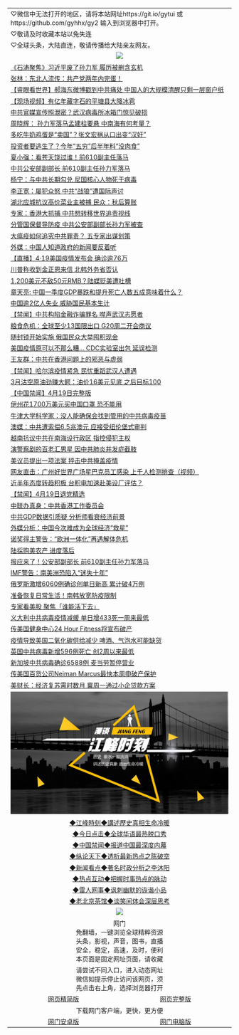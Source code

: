  <table>
 
<tr>
<td colspan="2" align=left>
♡微信中无法打开的地区，请将本站网址https://git.io/gytui 或 https://github.com/gyhhx/gy2 输入到浏览器中打开。 
 </td>
</tr>
 <tr>
 <td colspan="2" align=left>
♡敬请及时收藏本站以免失连
 </td>
   <tr>
<td colspan="2" align=left>
♡全球头条，大陆直连，敬请传播给大陆亲友网友。
 </td>
</tr>
 
 <tr>
    <td colspan="2" align=center><img src="https://cdn.jsdelivr.net/gh/gyoupiodf/im1/%E7%BD%91%E9%97%A8%E6%96%B0%E9%97%BB1.jpg"></td>
 </tr>

<tr><td colspan="2" align="left"><a href="https://xfine.casa/?name=c1159388&key=exgxucyqmkwgvwch&from=gy">《石涛聚焦》习近平废了孙力军 履历被删含玄机</a></td></tr>
<tr><td colspan="2" align="left"><a href="https://xfine.casa/?name=c1159413&key=exgxucyqmkwgvwch&from=gy">张林：东北人流传：共产党两年内完蛋！</a></td></tr>
<tr><td colspan="2" align="left"><a href="https://xfine.casa/?name=c1159367&key=exgxucyqmkwgvwch&from=gy">【睿眼看世界】郝海东微博戳到中共痛处 中国人的大规模清醒只剩一层窗户纸</a></td></tr>
<tr><td colspan="2" align="left"><a href="https://xfine.casa/?name=c1159328&key=exgxucyqmkwgvwch&from=gy">【现场视频】有亿年藏字石的平塘县大降冰雹</a></td></tr>
<tr><td colspan="2" align="left"><a href="https://xfine.casa/?name=c1159415&key=exgxucyqmkwgvwch&from=gy">中共官媒宣传照泄密？武汉病毒所冰箱门惊见破损</a></td></tr>
<tr><td colspan="2" align="left"><a href="https://xfine.casa/?name=c1159429&key=exgxucyqmkwgvwch&from=gy">周晓辉： 孙力军落马孟建柱要悬 中南海有何考量？</a></td></tr>
<tr><td colspan="2" align="left"><a href="https://xfine.casa/?name=c1159416&key=exgxucyqmkwgvwch&from=gy">多吃牛奶鸡蛋是“卖国”？张文宏祸从口出变“汉奸”</a></td></tr>
<tr><td colspan="2" align="left"><a href="https://xfine.casa/?name=c1159403&key=exgxucyqmkwgvwch&from=gy">投资者要逃生了？今年“五穷”后半年料“没肉食”</a></td></tr>
<tr><td colspan="2" align="left"><a href="https://xfine.casa/?name=c1159387&key=exgxucyqmkwgvwch&from=gy">夏小强：看苍天饶过谁！前610副主任落马</a></td></tr>
<tr><td colspan="2" align="left"><a href="https://xfine.casa/?name=c1159401&key=exgxucyqmkwgvwch&from=gy">中共公安部副部长 前610副主任孙力军落马</a></td></tr>
<tr><td colspan="2" align="left"><a href="https://xfine.casa/?name=c1159412&key=exgxucyqmkwgvwch&from=gy">杨宁：与中共长期勾兑 尼国核心人物死于病毒</a></td></tr>
<tr><td colspan="2" align="left"><a href="https://xfine.casa/?name=c1159366&key=exgxucyqmkwgvwch&from=gy">李正宽：屡犯众怒 中共“战狼”遭国际声讨</a></td></tr>
<tr><td colspan="2" align="left"><a href="https://xfine.casa/?name=c1159377&key=exgxucyqmkwgvwch&from=gy">湖北应城抗议高价菜业主被捕 民众：秋后算账</a></td></tr>
<tr><td colspan="2" align="left"><a href="https://xfine.casa/?name=c1159411&key=exgxucyqmkwgvwch&from=gy">专家：香港大抓捕 中共想转移世界追责视线</a></td></tr>
<tr><td colspan="2" align="left"><a href="https://xfine.casa/?name=c1159385&key=exgxucyqmkwgvwch&from=gy">分管国保督导防疫 中共公安部副部长孙力军被查</a></td></tr>
<tr><td colspan="2" align="left"><a href="https://xfine.casa/?name=c1159398&key=exgxucyqmkwgvwch&from=gy">大瘟疫如何追究中共罪责？ 五专家出谋划策</a></td></tr>
<tr><td colspan="2" align="left"><a href="https://xfine.casa/?name=c1159386&key=exgxucyqmkwgvwch&from=gy">外媒：中国人知道政府的新闻要反着听</a></td></tr>
<tr><td colspan="2" align="left"><a href="https://xfine.casa/?name=c1159410&key=exgxucyqmkwgvwch&from=gy">【直播】4·19美国疫情发布会 确诊逾76万</a></td></tr>
<tr><td colspan="2" align="left"><a href="https://xfine.casa/?name=c1159372&key=exgxucyqmkwgvwch&from=gy">川普称收到金正恩来信 北韩外务省否认</a></td></tr>
<tr><td colspan="2" align="left"><a href="https://xfine.casa/?name=c1159396&key=exgxucyqmkwgvwch&from=gy">1,200美元不敌50元RMB？陆媒贬美遭吐槽</a></td></tr>
<tr><td colspan="2" align="left"><a href="https://xfine.casa/?name=c1159427&key=exgxucyqmkwgvwch&from=gy">章天亮: 中国一季度GDP暴跌和提升死亡人数五成意味着什么？</a></td></tr>
<tr><td colspan="2" align="left"><a href="https://xfine.casa/?name=c1159409&key=exgxucyqmkwgvwch&from=gy">中国逾2亿人失业 威胁国民基本生计</a></td></tr>
<tr><td colspan="2" align="left"><a href="https://xfine.casa/?name=c1159402&key=exgxucyqmkwgvwch&from=gy">【禁闻】中共构陷金融诈骗罪名 噤声武汉志愿者</a></td></tr>
<tr><td colspan="2" align="left"><a href="https://xfine.casa/?name=c1159421&key=exgxucyqmkwgvwch&from=gy">粮食危机：全球至少13国限出口 G20周二开会商议</a></td></tr>
<tr><td colspan="2" align="left"><a href="https://xfine.casa/?name=c1159371&key=exgxucyqmkwgvwch&from=gy">随封锁开始实施 俄国民众大举囤积现金</a></td></tr>
<tr><td colspan="2" align="left"><a href="https://xfine.casa/?name=c1159389&key=exgxucyqmkwgvwch&from=gy">美国疫情原可以不那么糟… CDC实验室出包 延误检测</a></td></tr>
<tr><td colspan="2" align="left"><a href="https://xfine.casa/?name=c1159400&key=exgxucyqmkwgvwch&from=gy">王友群：中共在香港问题上的邪恶与虚弱</a></td></tr>
<tr><td colspan="2" align="left"><a href="https://xfine.casa/?name=c1159437&key=exgxucyqmkwgvwch&from=gy">【禁闻】哈尔滨疫情紧急 民忧重蹈武汉人遭遇</a></td></tr>
<tr><td colspan="2" align="left"><a href="https://xfine.casa/?name=c1159404&key=exgxucyqmkwgvwch&from=gy">3月沽空原油劲赚大鳄：油价16美元见底 之后目标100</a></td></tr>
<tr><td colspan="2" align="left"><a href="https://xfine.casa/?name=c1159435&key=exgxucyqmkwgvwch&from=gy">【中国禁闻】4月19日完整版</a></td></tr>
<tr><td colspan="2" align="left"><a href="https://xfine.casa/?name=c1159397&key=exgxucyqmkwgvwch&from=gy">伊州花1700万美元买中国口罩 恐不能用</a></td></tr>
<tr><td colspan="2" align="left"><a href="https://xfine.casa/?name=c1159374&key=exgxucyqmkwgvwch&from=gy">牛津大学科学家：没人能确保会找到管用的中共病毒疫苗</a></td></tr>
<tr><td colspan="2" align="left"><a href="https://xfine.casa/?name=c1159383&key=exgxucyqmkwgvwch&from=gy">澳媒：中共遭索偿6.5兆澳元 应接受纽伦堡式审判</a></td></tr>
<tr><td colspan="2" align="left"><a href="https://xfine.casa/?name=c1159384&key=exgxucyqmkwgvwch&from=gy">越南抗议中共在南海设行政区 指控侵犯主权</a></td></tr>
<tr><td colspan="2" align="left"><a href="https://xfine.casa/?name=c1159395&key=exgxucyqmkwgvwch&from=gy">演警察剧的百老汇男星 因中共肺炎并发症截肢</a></td></tr>
<tr><td colspan="2" align="left"><a href="https://xfine.casa/?name=c1159392&key=exgxucyqmkwgvwch&from=gy">美议员提出一项法案 抨击中共掩盖疫情</a></td></tr>
<tr><td colspan="2" align="left"><a href="https://xfine.casa/?name=c1159436&key=exgxucyqmkwgvwch&from=gy">网友直击：广州好世界广场星巴克员工感染  上千人检测排查（视频）</a></td></tr>
<tr><td colspan="2" align="left"><a href="https://xfine.casa/?name=c1159406&key=exgxucyqmkwgvwch&from=gy">近半年态度转趋积极 台积电加速赴美设厂评估？</a></td></tr>
<tr><td colspan="2" align="left"><a href="https://xfine.casa/?name=c1159414&key=exgxucyqmkwgvwch&from=gy">【禁闻】4月19日退党精选</a></td></tr>
<tr><td colspan="2" align="left"><a href="https://xfine.casa/?name=c1159408&key=exgxucyqmkwgvwch&from=gy">中联办真身：中共香港工作委员会</a></td></tr>
<tr><td colspan="2" align="left"><a href="https://xfine.casa/?name=c1159428&key=exgxucyqmkwgvwch&from=gy">中共GDP数据引质疑 分析师看衰经济前景</a></td></tr>
<tr><td colspan="2" align="left"><a href="https://xfine.casa/?name=c1159419&key=exgxucyqmkwgvwch&from=gy">外媒分析：中国今次难成为全球经济“救星”</a></td></tr>
<tr><td colspan="2" align="left"><a href="https://xfine.casa/?name=c1159420&key=exgxucyqmkwgvwch&from=gy">诺奖得主警告：“欧洲一体化”再遇解体危机</a></td></tr>
<tr><td colspan="2" align="left"><a href="https://xfine.casa/?name=c1159381&key=exgxucyqmkwgvwch&from=gy">陆採购美农产 进度落后</a></td></tr>
<tr><td colspan="2" align="left"><a href="https://xfine.casa/?name=c1159438&key=exgxucyqmkwgvwch&from=gy">报应来了！公安部副部长 前610副主任孙力军落马</a></td></tr>
<tr><td colspan="2" align="left"><a href="https://xfine.casa/?name=c1159405&key=exgxucyqmkwgvwch&from=gy">IMF警告：南美洲恐陷入“迷失十年”</a></td></tr>
<tr><td colspan="2" align="left"><a href="https://xfine.casa/?name=c1159369&key=exgxucyqmkwgvwch&from=gy">俄罗斯激增6060例确诊创单日新高 累计破4万例</a></td></tr>
<tr><td colspan="2" align="left"><a href="https://xfine.casa/?name=c1159373&key=exgxucyqmkwgvwch&from=gy">准备恢复日常生活！南韩放宽防疫限制</a></td></tr>
<tr><td colspan="2" align="left"><a href="https://xfine.casa/?name=c1159380&key=exgxucyqmkwgvwch&from=gy">专家看美股 聚焦「谁能活下去」</a></td></tr>
<tr><td colspan="2" align="left"><a href="https://xfine.casa/?name=c1159382&key=exgxucyqmkwgvwch&from=gy">义大利中共病毒疫情减缓 单日增433死一周来最低</a></td></tr>
<tr><td colspan="2" align="left"><a href="https://xfine.casa/?name=c1159422&key=exgxucyqmkwgvwch&from=gy">传美国健身中心24 Hour Fitness将宣布破产</a></td></tr>
<tr><td colspan="2" align="left"><a href="https://xfine.casa/?name=c1159375&key=exgxucyqmkwgvwch&from=gy">疫情导致美国二氧化碳供给减少 啤酒、气泡水可能缺货</a></td></tr>
<tr><td colspan="2" align="left"><a href="https://xfine.casa/?name=c1159370&key=exgxucyqmkwgvwch&from=gy">英国中共病毒新增596例死亡 创2周以来最低</a></td></tr>
<tr><td colspan="2" align="left"><a href="https://xfine.casa/?name=c1159368&key=exgxucyqmkwgvwch&from=gy">新加坡中共病毒确诊6588例 麦当劳暂停营业</a></td></tr>
<tr><td colspan="2" align="left"><a href="https://xfine.casa/?name=c1159418&key=exgxucyqmkwgvwch&from=gy">传美国百货公司Neiman Marcus最快本周申破产保护</a></td></tr>
<tr><td colspan="2" align="left"><a href="https://xfine.casa/?name=c1159417&key=exgxucyqmkwgvwch&from=gy">美财长：经济复苏需时数月 冀周一通过小企贷款方案</a></td></tr>

 <tr>
   <td colspan="2" align=center><img src="https://github.com/gyoupiodf/im1/blob/master/jf-1.jpg"></td>
  </tr>
   <tr>
   <td colspan="2" align=center> 
<a href="https://xfine.casa/oo.aspx?name=c922850&key=exgxucyqmkwgvwch&from=gy&tag=9877">◆江峰時刻◆講述歷史真相生命冷暖</a><br/>
    </td>
  </tr>
   <tr>
   <td colspan="2" align=center> 
<a href="https://xfine.casa/oo.aspx?name=c816850&key=exgxucyqmkwgvwch&from=gy&tag=9877">◆今日点击◆全球华语最热脱口秀</a><br/>
    </td>
  </tr>
  <tr>
  <td colspan="2" align=center>
<a href="https://xfine.casa/oo.aspx?name=c816860&key=exgxucyqmkwgvwch&from=gy&tag=99733110">◆中国禁闻◆报道中国最深度内幕</a><br/>
   </tr>
  <tr>
     <td colspan="2" align=center>
<a href="https://xfine.casa/oo.aspx?name=c816855&key=exgxucyqmkwgvwch&from=gy&tag=997110">◆纵论天下◆透析最新热点之陈破空</a><br/>
   </tr>
   <tr>
      <td colspan="2" align=center>
<a href="https://xfine.casa/oo.aspx?name=c838308&key=exgxucyqmkwgvwch&from=gy&tag=9973110">◆新闻看点◆著名时政分析之李沐阳</a><br/>
   </tr>
   <tr>
     <td colspan="2" align=center>
<a href="https://xfine.casa/oo.aspx?name=c816852&key=exgxucyqmkwgvwch&from=gy&tag=9733110">◆热点互动◆把握时事热点的脉动</a><br/>
   </tr>
   <tr>
      <td colspan="2" align=center>
<a href="https://xfine.casa/oo.aspx?name=c816694&key=exgxucyqmkwgvwch&from=gy&tag=93310">◆雷人网事◆讽刺幽默的诙谐小品</a><br/>
   </tr>
   <tr>
    <td colspan="2" align=center>
<a href="https://xfine.casa/oo.aspx?name=c816650&key=exgxucyqmkwgvwch&from=gy&tag=9973110">◆老北京茶馆◆谈笑间体会深层思考</a><br/>
   </tr>
 <tr>
    <td colspan="2" align="center"><img src="https://gitlab.com/ogate2/up/raw/master/_/oGate65.jpg"/></td>
  </tr>
  <tr>
    <td colspan="2" align="center">网门<br/>免翻墙，一键浏览全球精粹资源<br/>头条，影视，声音，图书，直播<br/>安全，稳定，高速，及时，便利<br/>本页面是固定网址页面，请收藏</td>
  <tr>
  <tr>
    <td colspan="2" align="center">请尝试不同入口，进入动态网址<br/>微信如提示停止访问该网页，须<br/>先点击右上角，选择浏览器打开</td>
  <tr>  
  <tr>
    <td align="center"><a href="https://gitcdn.xyz/repo/otiny/up/master/show002.htm">网页精简版</a></td>
    <td align="center"><a href="https://gitcdn.xyz/repo/otiny/up/master/show001.htm">网页完整版</a></td>
  </tr>
  <tr>
    <td colspan="2" align="center">下载网门客户端，更快，更方便</td>
  <tr>
  <tr>
    <td align="center"><a href="https://raw.githubusercontent.com/opipe/up/master/oGatea.apk">网门安卓版</a></td>
    <td align="center"><a href="https://raw.githubusercontent.com/opipe/up/master/oGate.zip">网门电脑版</a></td>
  </tr>
</table>

